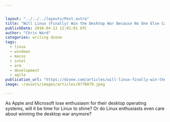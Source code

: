 ```yaml
---


layout: "../../../layouts/Post.astro"
title: "Will Linux (Finally) Win the Desktop War Because No One Else Cares?"
publishDate: 2018-04-13 12:01:01 UTC
author: "Chris Ward"
categories: writing dzone
tags:
  - linux
  - windows
  - macos
  - intel
  - arm
  - development
  - agile
publication_url: "https://dzone.com/articles/will-linux-finally-win-the-desktop-war-because-no"
image: ~/assets/images/articles/8770879.jpeg

---
```

As Apple and Microsoft lose enthusiasm for their desktop operating systems, will it be time for Linux to shine? Or do Linux enthusiasts even care about winning the desktop war anymore?

